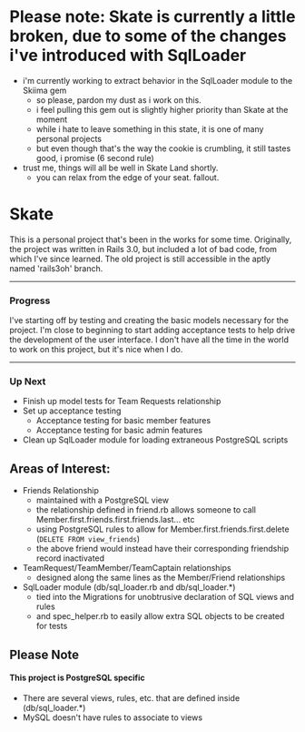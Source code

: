# Please note: Skate is currently a little broken, due to some of the changes i've introduced with SqlLoader
* i'm currently working to extract behavior in the SqlLoader module to the Skiima gem
    * so please, pardon my dust as i work on this.
    * i feel pulling this gem out is slightly higher priority than Skate at the moment
    * while i hate to leave something in this state, it is one of many personal projects
    * but even though that's the way the cookie is crumbling, it still tastes good, i promise (6 second rule)
* trust me, things will all be well in Skate Land shortly.
    * you can relax from the edge of your seat.  fallout.

# Skate

This is a personal project that's been in the works for some time.  Originally, the project was written in Rails 3.0, but included a lot of bad code, from which I've since learned.  The old project is still accessible in the aptly named 'rails3oh' branch.

---

### Progress

I've starting off by testing and creating the basic models necessary for the project.  I'm close to beginning to start adding acceptance tests to help drive the development of the user interface.  I don't have all the time in the world to work on this project, but it's nice when I do.

---

### Up Next
* Finish up model tests for Team Requests relationship
* Set up acceptance testing
    * Acceptance testing for basic member features
    * Acceptance testing for basic admin features
* Clean up SqlLoader module for loading extraneous PostgreSQL scripts

## Areas of Interest:
* Friends Relationship
    * maintained with a PostgreSQL view
    * the relationship defined in friend.rb allows someone to call Member.first.friends.first.friends.last... etc
    * using PostgreSQL rules to allow for Member.first.friends.first.delete (`DELETE FROM view_friends`)
    * the above friend would instead have their corresponding friendship record inactivated
* TeamRequest/TeamMember/TeamCaptain relationships
    * designed along the same lines as the Member/Friend relationships
* SqlLoader module (db/sql_loader.rb and db/sql_loader.*)
    * tied into the Migrations for unobtrusive declaration of SQL views and rules
    * and spec_helper.rb to easily allow extra SQL objects to be created for tests

## Please Note
#### This project is PostgreSQL specific
* There are several views, rules, etc. that are defined inside (db/sql_loader.*)
* MySQL doesn't have rules to associate to views
